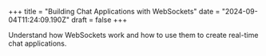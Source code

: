 +++
title = "Building Chat Applications with WebSockets"
date = "2024-09-04T11:24:09.190Z"
draft = false
+++

Understand how WebSockets work and how to use them to create real-time chat applications.
        